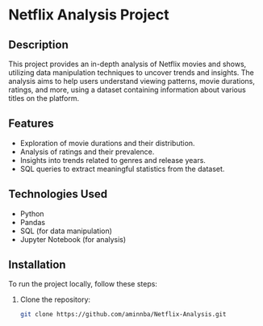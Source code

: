 # Netflix Analysis Project

## Description
This project provides an in-depth analysis of Netflix movies and shows, utilizing data manipulation techniques to uncover trends and insights. The analysis aims to help users understand viewing patterns, movie durations, ratings, and more, using a dataset containing information about various titles on the platform.

## Features
- Exploration of movie durations and their distribution.
- Analysis of ratings and their prevalence.
- Insights into trends related to genres and release years.
- SQL queries to extract meaningful statistics from the dataset.

## Technologies Used
- Python
- Pandas
- SQL (for data manipulation)
- Jupyter Notebook (for analysis)

## Installation
To run the project locally, follow these steps:

1. Clone the repository:
   ```bash
   git clone https://github.com/aminnba/Netflix-Analysis.git
